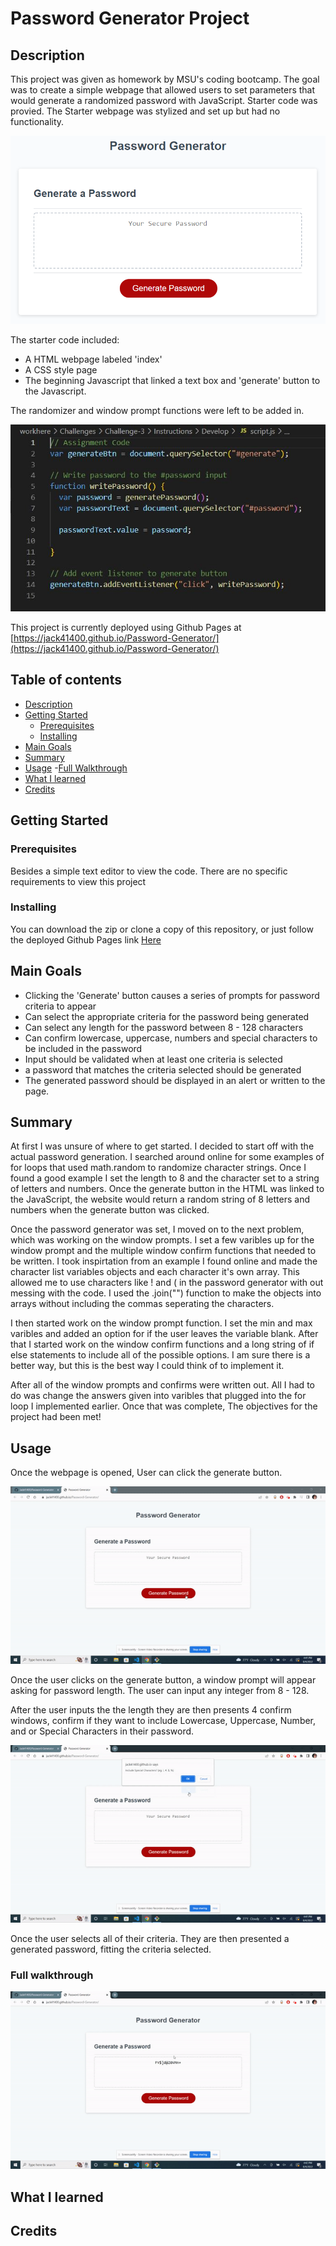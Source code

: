 # Password Generator Project

## Description

This project was given as homework by MSU's coding bootcamp. The goal was to create a simple webpage that allowed users to set parameters that would generate a randomized password with JavaScript. Starter code was provied. The Starter webpage was stylized and set up but had no functionality.

![Webpage Screenshot](./Instructions/Assets/03-javascript-homework-demo.png)

The starter code included:
- A HTML webpage labeled 'index'
- A CSS style page
- The beginning Javascript that linked a text box and 'generate' button to the Javascript.

The randomizer and window prompt functions were left to be added in.

![Starter JavaScript](./Assests/Images/JS-Starter-code.JPG)

This project is currently deployed using Github Pages at [https://jack41400.github.io/Password-Generator/](https://jack41400.github.io/Password-Generator/)

## Table of contents

* [Description](#description)
* [Getting Started](#getting-started)
    - [Prerequisites](#prerequisites)
    - [Installing](#installing)
* [Main Goals](#main-goals)
* [Summary](#summary)
* [Usage](#usage)
    -[Full Walkthrough](#full-walkthrough)
* [What I learned](#what-i-learned)
* [Credits](#credits)


## Getting Started

### Prerequisites 

Besides a simple text editor to view the code. There are no specific requirements to view this project

### Installing

You can download the zip or clone a copy of this repository, or just follow the deployed Github Pages link [Here](https://jack41400.github.io/Password-Generator/)

## Main Goals

- Clicking the 'Generate' button causes a series of prompts for password criteria to appear
- Can select the appropriate criteria for the password being generated
- Can select any length for the password between 8 - 128 characters
- Can confirm lowercase, uppercase, numbers and special characters to be included in the password
- Input should be validated when at least one criteria is selected
- a password that matches the criteria selected should be generated
- The generated password should be displayed in an alert or written to the page.


## Summary

At first I was unsure of where to get started. I decided to start off with the actual password generation. I searched around online for some examples of for loops that used math.random to randomize character strings. Once I found a good example I set the length to 8 and the character set to a string of letters and numbers. Once the generate button in the HTML was linked to the JavaScript, the website would return a random string of 8 letters and numbers when the generate button was clicked. 

Once the password generator was set, I moved on to the next problem, which was working on the window prompts. I set a few varibles up for the window prompt and the multiple window confirm functions that needed to be written. I took inspirtation from an example I found online and made the character list variables objects and each character it's own array. This allowed me to use characters like ! and ( in the password generator with out messing with the code. I used the .join("") function to make the objects into arrays without including the commas seperating the characters.

I then started work on the window prompt function. I set the min and max varibles and added an option for if the user leaves the variable blank. After that I started work on the window confirm functions and a long string of if else statements to include all of the possible options. I am sure there is a better way, but this is the best way I could think of to implement it.

After all of the window prompts and confirms were written out. All I had to do was change the answers given into varibles that plugged into the for loop I implemented earlier. Once that was complete, The objectives for the project had been met!

## Usage

Once the webpage is opened, User can click the generate button.

![gif clicking generate](./Assests/Images/gif-PWGen-buttonclick.gif)

Once the user clicks on the generate button, a window prompt will appear asking for password length. The user can input any integer from 8 - 128.

After the user inputs the the length they are then presents 4 confirm windows, confirm if they want to include Lowercase, Uppercase, Number, and or Special Characters in their password.

![gif of confirm windows](./Assests/Images/git-PWGen-confirms.gif)

Once the user selects all of their criteria. They are then presented a generated password, fitting the criteria selected.

### Full walkthrough

![gif full walkthrough](./Assests/Images/git-PWGen-fullwalkthrough.gif)



## What I learned



## Credits

